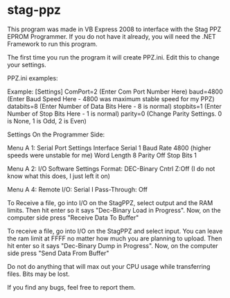 stag-ppz
========

This program was made in VB Express 2008 to interface with the Stag PPZ EPROM Programmer.
If you do not have it already, you will need the .NET Framework to run this program.

The first time you run the program it will create PPZ.ini.  Edit this to change your settings.


PPZ.ini examples:

Example:
[Settings]
ComPort=2   (Enter Com Port Number Here)
baud=4800   (Enter Baud Speed  Here - 4800 was maximum stable speed for my PPZ)
databits=8  (Enter Number of Data Bits Here - 8 is normal)
stopbits=1  (Enter Number of Stop Bits Here - 1 is normal)
parity=0    (Change Parity Settings.  0 is None, 1 is Odd, 2 is Even)


Settings On the Programmer Side:

Menu A 1: Serial Port Settings
Interface Serial 1
Baud Rate 4800 (higher speeds were unstable for me)
Word Length 8
Parity Off
Stop Bits 1

Menu A 2: I/O Software Settings
Format: DEC-Binary
Cntrl Z:Off (I do not know what this does, I just left it on)

Menu A 4:
Remote I/O: Serial I
Pass-Through: Off



To Receive a file, go into I/O on the StagPPZ, select output and the RAM limits.
Then hit enter so it says "Dec-Binary Load in Progress".
Now, on the computer side press "Receive Data To Buffer"

To receive a file, go into I/O on the StagPPZ and select input. 
You can leave the ram limit at FFFF no matter how much you are planning to upload.
Then hit enter so it says "Dec-Binary Dump in Progress".
Now, on the computer side press "Send Data From Buffer"


Do not do anything that will max out your CPU usage while transferring files.  Bits may be lost.

If you find any bugs, feel free to report them.
